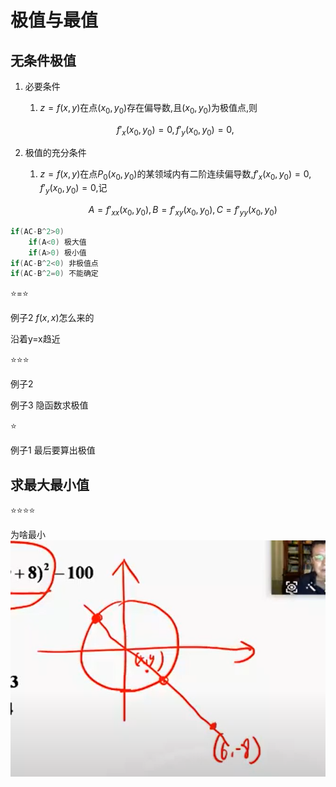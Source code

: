 # 极值与最值

## 无条件极值

1. 必要条件
   1. $z=f(x,y)$在点$(x_0,y_0)$存在偏导数,且$(x_0,y_0)$为极值点,则

    $$f'_x(x_0,y_0)=0,f'_y(x_0,y_0)=0,$$

2. 极值的充分条件
   1. $z=f(x,y)$在点$P_0(x_0,y_0)$的某领域内有二阶连续偏导数,$f'_x(x_0,y_0)=0,f'_y(x_0,y_0)=0$,记

        $$A=f'_{xx}(x_0,y_0),B=f'_{xy}(x_0,y_0),C=f'_{yy}(x_0,y_0)$$

```c
if(AC-B^2>0)
    if(A<0) 极大值
    if(A>0) 极小值
if(AC-B^2<0) 非极值点
if(AC-B^2=0) 不能确定
```

⭐=⭐

例子2 $f(x,x)$怎么来的

沿着y=x趋近

⭐⭐⭐

例子2

例子3 隐函数求极值

⭐

例子1 最后要算出极值

## 求最大最小值

⭐⭐⭐⭐

为啥最小![20220923160022](https://raw.githubusercontent.com/Logible/Image/main/note_image/20220923160022.png)
